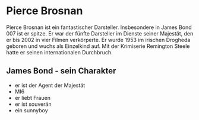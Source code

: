 # Pierce Brosnan

Pierce Brosnan ist ein fantastischer Darsteller. Insbesondere in James Bond 007 ist er spitze. Er war der fünfte Darsteller im Dienste seiner Majestät, den er bis 2002 in vier Filmen verkörperte. Er wurde 1953 im irischen Drogheda geboren und wuchs als Einzelkind auf. Mit der Krimiserie Remington Steele hatte er seinen internationalen Durchbruch.

## James Bond - sein Charakter
* er ist der Agent der Majestät
* MI6
* er liebt Frauen
* er ist souverän
* ein sunnyboy